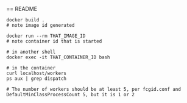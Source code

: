 == README

    docker build .
    # note image id generated

    docker run --rm THAT_IMAGE_ID
    # note container id that is started

    # in another shell
    docker exec -it THAT_CONTAINER_ID bash

    # in the container
    curl localhost/workers
    ps aux | grep dispatch

    # The number of workers should be at least 5, per fcgid.conf and DefaultMinClassProcessCount 5, but it is 1 or 2
